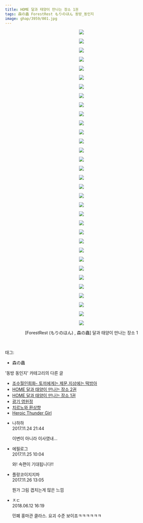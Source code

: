 ```yaml
---
title: HOME 달과 태양이 만나는 장소 1권
tags: 森の蟲 ForestRest もりのほん 동방_동인지
image: ghap/3959/001.jpg
---
```

<div class="article">
<p style="text-align: center; clear: none; float: none;"><img src="{{ site.nasurl }}/ghap/3959/001.jpg"/></p>
<p style="text-align: center; clear: none; float: none;"><img src="{{ site.nasurl }}/ghap/3959/002.jpg"/></p>
<p style="text-align: center; clear: none; float: none;"><img src="{{ site.nasurl }}/ghap/3959/003.jpg"/></p>
<p style="text-align: center; clear: none; float: none;"><img src="{{ site.nasurl }}/ghap/3959/004.jpg"/></p>
<p style="text-align: center; clear: none; float: none;"><img src="{{ site.nasurl }}/ghap/3959/005.jpg"/></p>
<p style="text-align: center; clear: none; float: none;"><img src="{{ site.nasurl }}/ghap/3959/006.jpg"/></p>
<p style="text-align: center; clear: none; float: none;"><img src="{{ site.nasurl }}/ghap/3959/007.jpg"/></p>
<p style="text-align: center; clear: none; float: none;"><img src="{{ site.nasurl }}/ghap/3959/008.jpg"/></p>
<p style="text-align: center; clear: none; float: none;"><img src="{{ site.nasurl }}/ghap/3959/009.jpg"/></p>
<p style="text-align: center; clear: none; float: none;"><img src="{{ site.nasurl }}/ghap/3959/010.jpg"/></p>
<p style="text-align: center; clear: none; float: none;"><img src="{{ site.nasurl }}/ghap/3959/011.jpg"/></p>
<p style="text-align: center; clear: none; float: none;"><img src="{{ site.nasurl }}/ghap/3959/012.jpg"/></p>
<p style="text-align: center; clear: none; float: none;"><img src="{{ site.nasurl }}/ghap/3959/013.jpg"/></p>
<p style="text-align: center; clear: none; float: none;"><img src="{{ site.nasurl }}/ghap/3959/014.jpg"/></p>
<p style="text-align: center; clear: none; float: none;"><img src="{{ site.nasurl }}/ghap/3959/015.jpg"/></p>
<p style="text-align: center; clear: none; float: none;"><img src="{{ site.nasurl }}/ghap/3959/016.jpg"/></p>
<p style="text-align: center; clear: none; float: none;"><img src="{{ site.nasurl }}/ghap/3959/017.jpg"/></p>
<p style="text-align: center; clear: none; float: none;"><img src="{{ site.nasurl }}/ghap/3959/018.jpg"/></p>
<p style="text-align: center; clear: none; float: none;"><img src="{{ site.nasurl }}/ghap/3959/019.jpg"/></p>
<p style="text-align: center; clear: none; float: none;"><img src="{{ site.nasurl }}/ghap/3959/020.jpg"/></p>
<p style="text-align: center; clear: none; float: none;"><img src="{{ site.nasurl }}/ghap/3959/021.jpg"/></p>
<p style="text-align: center; clear: none; float: none;"><img src="{{ site.nasurl }}/ghap/3959/022.jpg"/></p>
<p style="text-align: center; clear: none; float: none;"><img src="{{ site.nasurl }}/ghap/3959/023.jpg"/></p>
<p style="text-align: center; clear: none; float: none;"><img src="{{ site.nasurl }}/ghap/3959/024.jpg"/></p>
<p style="text-align: center; clear: none; float: none;"><img src="{{ site.nasurl }}/ghap/3959/025.jpg"/></p>
<p style="text-align: center; clear: none; float: none;"><img src="{{ site.nasurl }}/ghap/3959/026.jpg"/></p>
<p style="text-align: center; clear: none; float: none;"><img src="{{ site.nasurl }}/ghap/3959/027.jpg"/></p>
<p style="text-align: center; clear: none; float: none;"><img src="{{ site.nasurl }}/ghap/3959/028.jpg"/></p>
<p style="text-align: center; clear: none; float: none;"><img src="{{ site.nasurl }}/ghap/3959/029.jpg"/></p>
<p style="text-align: center; clear: none; float: none;"><img src="{{ site.nasurl }}/ghap/3959/030.jpg"/></p>
<p style="text-align: center; clear: none; float: none;"><img src="{{ site.nasurl }}/ghap/3959/031.jpg"/></p>
<p style="text-align: center; clear: none; float: none;"><img src="{{ site.nasurl }}/ghap/3959/032.jpg"/></p>
<p style="text-align: center; clear: none; float: none;"><img src="{{ site.nasurl }}/ghap/3959/033.jpg"/></p>
<p style="text-align: center; clear: none; float: none;">[ForestRest (もりのほん) , 森の蟲] 달과 태양이 만나는 장소 1</p>
<p><br/></p>
</div><div class="tagTrail">
<p>태그: </p>
<ul>
<li>森の蟲</li>
</ul>
</div><div class="another">
<p>'동방 동인지' 카테고리의 다른 글</p>
<ul>
<li><a href="/2017-11-26-ghap_3981">조수월인희화- 토끼에게는 제문,지상에는 떡방아</a></li>
<li><a href="/2017-11-25-ghap_3970">HOME 달과 태양이 만나는 장소 2권</a></li>
<li><a href="/2017-11-24-ghap_3959">HOME 달과 태양이 만나는 장소 1권</a></li>
<li><a href="/2017-11-21-ghap_3954">광기 영원정</a></li>
<li><a href="/2017-11-21-ghap_3953">치르노와 환상향</a></li>
<li><a href="/2017-11-19-ghap_3952">Heroic Thunder Girl</a></li>
</ul>
</div><div class="cb_module cb_fluid">
<div class="cb_wrt cb_profile">
<div class="comment">
<ul>
<li class="cb_thumb_off" id="comment15136854">
<div class="cb_comment_area">
<div class="cb_info_area">
<div class="cb_section">
<span class="cb_nick_name">나하하</span>
</div>
<div class="cb_section">
<span class="cb_date">2017.11.24 21:44 </span>
</div>
</div>
<div class="cb_dsc_comment">
<p class="cb_dsc">
											이변이 아니라 이사였내…
										</p>
</div>
</div></li>
<li class="cb_thumb_off" id="comment15137133">
<div class="cb_comment_area">
<div class="cb_info_area">
<div class="cb_section">
<span class="cb_nick_name">에필로그</span>
</div>
<div class="cb_section">
<span class="cb_date">2017.11.25 10:04 </span>
</div>
</div>
<div class="cb_dsc_comment">
<p class="cb_dsc">
											와! 속편이 기대됩니다!!
										</p>
</div>
</div></li>
<li class="cb_thumb_off" id="comment15137700">
<div class="cb_comment_area">
<div class="cb_info_area">
<div class="cb_section">
<span class="cb_nick_name">플랑코이지지파</span>
</div>
<div class="cb_section">
<span class="cb_date">2017.11.26 13:05 </span>
</div>
</div>
<div class="cb_dsc_comment">
<p class="cb_dsc">
											뭔가 그림 겹치는게 많은 느낌
										</p>
</div>
</div></li>
<li class="cb_thumb_off" id="comment15269688">
<div class="cb_comment_area">
<div class="cb_info_area">
<div class="cb_section">
<span class="cb_nick_name">ㅈㄷ</span>
</div>
<div class="cb_section">
<span class="cb_date">2018.06.12 16:19 </span>
</div>
</div>
<div class="cb_dsc_comment">
<p class="cb_dsc">
											민폐 홍마관 클라스. 요괴 수준 보이죠ㅋㅋㅋㅋㅋㅋ
										</p>
</div>
</div></li>
</ul>
</div>
</div><!-- commentList close -->
</div>